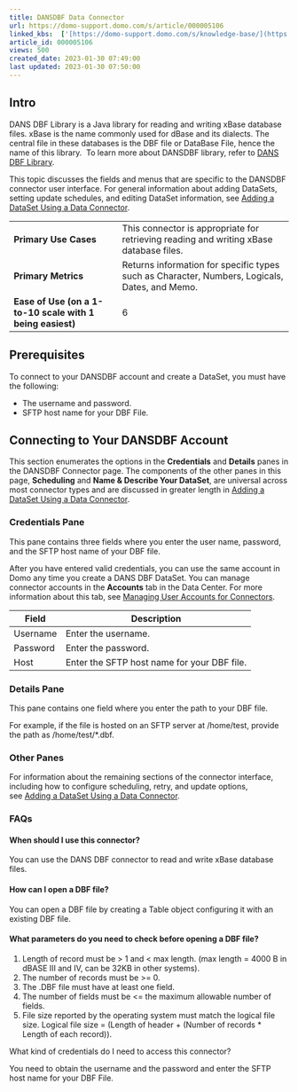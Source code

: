```yaml
---
title: DANSDBF Data Connector
url: https://domo-support.domo.com/s/article/000005106
linked_kbs:  ['[https://domo-support.domo.com/s/knowledge-base/](https://domo-support.domo.com/s/knowledge-base/)', '[https://domo-support.domo.com/s/](https://domo-support.domo.com/s/)', '[https://domo-support.domo.com/s/topic/0TO5w000000ZammGAC](https://domo-support.domo.com/s/topic/0TO5w000000ZammGAC)', '[https://domo-support.domo.com/s/topic/0TO5w000000ZanLGAS](https://domo-support.domo.com/s/topic/0TO5w000000ZanLGAS)', '[https://domo-support.domo.com/s/topic/0TO5w000000ZaoQGAS](https://domo-support.domo.com/s/topic/0TO5w000000ZaoQGAS)', '[https://domo-support.domo.com/s/article/360042926274](https://domo-support.domo.com/s/article/360042926274)', '[https://domo-support.domo.com/s/article/360042926054](https://domo-support.domo.com/s/article/360042926054)', '[https://domo-support.domo.com/s/article/000005106](https://domo-support.domo.com/s/article/000005106)', '[https://domo-support.domo.com/s/topic/0TO5w000000ZaoQGAS/api-connectors](https://domo-support.domo.com/s/topic/0TO5w000000ZaoQGAS/api-connectors)', '[https://domo-support.domo.com/s/article/360043429933](https://domo-support.domo.com/s/article/360043429933)', '[https://domo-support.domo.com/s/article/360043429953](https://domo-support.domo.com/s/article/360043429953)', '[https://domo-support.domo.com/s/article/360042925494](https://domo-support.domo.com/s/article/360042925494)', '[https://domo-support.domo.com/s/article/360043429913](https://domo-support.domo.com/s/article/360043429913)', '[https://domo-support.domo.com/s/article/4408174643607](https://domo-support.domo.com/s/article/4408174643607)', '[https://domo-support.domo.com/s/login/](https://domo-support.domo.com/s/login/)']
article_id: 000005106
views: 500
created_date: 2023-01-30 07:49:00
last updated: 2023-01-30 07:50:00
---
```




Intro
-----


DANS DBF Library is a Java library for reading and writing xBase database files. xBase is the name commonly used for dBase and its dialects. The central file in these databases is the DBF file or DataBase File, hence the name of this library.  To learn more about DANSDBF library, refer to [DANS DBF Library](https://dans-dbf-lib.sourceforge.net/).


This topic discusses the fields and menus that are specific to the DANSDBF connector user interface. For general information about adding DataSets, setting update schedules, and editing DataSet information, see [Adding a DataSet Using a Data Connector](/s/article/360042926274 "Adding a DataSet Using a Data Connector").




|  |  |
| --- | --- |
| **Primary Use Cases** | This connector is appropriate for retrieving reading and writing xBase database files. |
| **Primary Metrics** | Returns information for specific types such as Character, Numbers, Logicals, Dates, and Memo. |
| **Ease of Use (on a 1-to-10 scale with 1 being easiest)** | 6 |


Prerequisites
-------------


To connect to your DANSDBF account and create a DataSet, you must have the following:


* The username and password.
* SFTP host name for your DBF File.


Connecting to Your DANSDBF Account
----------------------------------


This section enumerates the options in the **Credentials** and **Details** panes in the DANSDBF Connector page. The components of the other panes in this page, **Scheduling** and **Name & Describe Your DataSet**, are universal across most connector types and are discussed in greater length in [Adding a DataSet Using a Data Connector](/s/article/360042926274 "Adding a DataSet Using a Data Connector").


### Credentials Pane


This pane contains three fields where you enter the user name, password, and the SFTP host name of your DBF file. 


After you have entered valid credentials, you can use the same account in Domo any time you create a DANS DBF DataSet. You can manage connector accounts in the **Accounts** tab in the Data Center. For more information about this tab, see [Managing User Accounts for Connectors](/s/article/360042926054 "Managing User Accounts for Connectors").




| Field | Description |
| --- | --- |
| Username | Enter the username. |
| Password | Enter the password. |
| Host | Enter the SFTP host name for your DBF file. |


### Details Pane


This pane contains one field where you enter the path to your DBF file.   
  
For example, if the file is hosted on an SFTP server at /home/test, provide the path as /home/test/\*.dbf.


### Other Panes


For information about the remaining sections of the connector interface, including how to configure scheduling, retry, and update options, see [Adding a DataSet Using a Data Connector](/s/article/360042926274).


### FAQs


#### When should I use this connector?


You can use the DANS DBF connector to read and write xBase database files.


#### How can I open a DBF file?


You can open a DBF file by creating a Table object configuring it with an existing DBF file.


#### What parameters do you need to check before opening a DBF file?


1. Length of record must be > 1 and < max length. (max length = 4000 B in dBASE III and IV, can be 32KB in other systems).
2. The number of records must be >= 0.
3. The .DBF file must have at least one field.
4. The number of fields must be <= the maximum allowable number of fields.
5. File size reported by the operating system must match the logical file size. Logical file size = (Length of header + (Number of records \* Length of each record)).


What kind of credentials do I need to access this connector?


You need to obtain the username and the password and enter the SFTP host name for your DBF File.  
 

